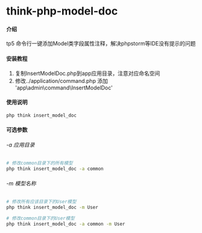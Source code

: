 # think-php-model-doc

#### 介绍
tp5 命令行一键添加Model类字段属性注释，解决phpstorm等IDE没有提示的问题


#### 安装教程

1.  复制InsertModelDoc.php到app应用目录，注意对应命名空间
2.  修改../application/command.php  添加 'app\admin\command\InsertModelDoc'

#### 使用说明

~~~bash
php think insert_model_doc
~~~

#### 可选参数
###### -a 应用目录
~~~bash
# 修改common目录下的所有模型 
php think insert_model_doc -a common 
~~~

###### -m 模型名称
~~~bash
# 修改所有应该目录下的User模型 
php think insert_model_doc -m User 

# 修改common目录下的User模型 
php think insert_model_doc -a common -m User
~~~
